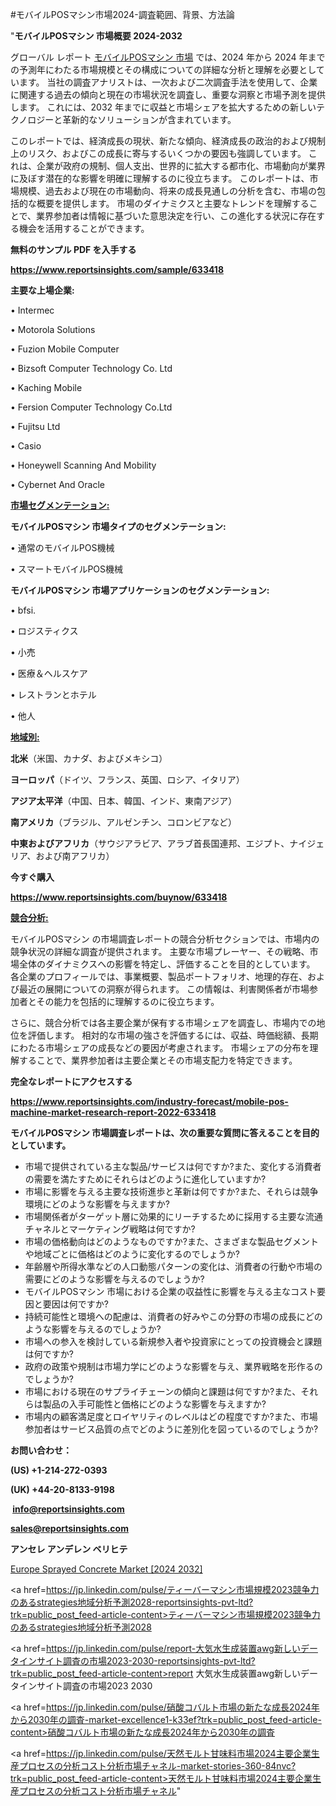 #モバイルPOSマシン市場2024-調査範囲、背景、方法論

"<strong>モバイルPOSマシン 市場概要 2024-2032</strong>

グローバル レポート <a href=https://www.reportsinsights.com/sample/633418>モバイルPOSマシン 市場</a> では、2024 年から 2024 年までの予測年にわたる市場規模とその構成についての詳細な分析と理解を必要としています。 当社の調査アナリストは、一次および二次調査手法を使用して、企業に関連する過去の傾向と現在の市場状況を調査し、重要な洞察と市場予測を提供します。 これには、2032 年までに収益と市場シェアを拡大​​するための新しいテクノロジーと革新的なソリューションが含まれています。

このレポートでは、経済成長の現状、新たな傾向、経済成長の政治的および規制上のリスク、およびこの成長に寄与するいくつかの要因も強調しています。 これは、企業が政府の規制、個人支出、世界的に拡大する都市化、市場動向が業界に及ぼす潜在的な影響を明確に理解するのに役立ちます。 このレポートは、市場規模、過去および現在の市場動向、将来の成長見通しの分析を含む、市場の包括的な概要を提供します。 市場のダイナミクスと主要なトレンドを理解することで、業界参加者は情報に基づいた意思決定を行い、この進化する状況に存在する機会を活用することができます。

<strong><b>無料のサンプル PDF を入手する</b></strong>

<a href=https://www.reportsinsights.com/sample/633418><strong><u>https://www.reportsinsights.com/sample/633418</u></strong></a>

<strong>主要な上場企業:</strong>

• Intermec

• Motorola Solutions

• Fuzion Mobile Computer

• Bizsoft Computer Technology Co. Ltd

• Kaching Mobile

• Fersion Computer Technology Co.Ltd

• Fujitsu Ltd

• Casio

• Honeywell Scanning And Mobility

• Cybernet And Oracle

<strong><u>市場セグメンテーション</u></strong><strong><u>:</u></strong>

<strong>モバイルPOSマシン 市場タイプのセグメンテーション:</strong>

• 通常のモバイルPOS機械

• スマートモバイルPOS機械

<strong>モバイルPOSマシン 市場アプリケーションのセグメンテーション:</strong>

• bfsi.

• ロジスティクス

• 小売

• 医療＆ヘルスケア

• レストランとホテル

• 他人

<strong><u>地域別</u></strong><strong><u>:</u></strong>

<strong>北米</strong>（米国、カナダ、およびメキシコ）

<strong>ヨーロッパ</strong>（ドイツ、フランス、英国、ロシア、イタリア）

<strong>アジア太平洋</strong>（中国、日本、韓国、インド、東南アジア）

<strong>南アメリカ</strong>（ブラジル、アルゼンチン、コロンビアなど）

<strong>中東およびアフリカ</strong>（サウジアラビア、アラブ首長国連邦、エジプト、ナイジェリア、および南アフリカ）

<strong>今すぐ購入</strong>

<a href=https://www.reportsinsights.com/buynow/633418><strong><u>https://www.reportsinsights.com/buynow/633418</u></strong></a>

<strong><u>競合分析:</u></strong>

モバイルPOSマシン の市場調査レポートの競合分析セクションでは、市場内の競争状況の詳細な調査が提供されます。 主要な市場プレーヤー、その戦略、市場全体のダイナミクスへの影響を特定し、評価することを目的としています。 各企業のプロフィールでは、事業概要、製品ポートフォリオ、地理的存在、および最近の展開についての洞察が得られます。 この情報は、利害関係者が市場参加者とその能力を包括的に理解するのに役立ちます。

さらに、競合分析では各主要企業が保有する市場シェアを調査し、市場内での地位を評価します。 相対的な市場の強さを評価するには、収益、時価総額、長期にわたる市場シェアの成長などの要因が考慮されます。 市場シェアの分布を理解することで、業界参加者は主要企業とその市場支配力を特定できます。

<strong>完全なレポートにアクセスする</strong>

<a href=https://www.reportsinsights.com/industry-forecast/mobile-pos-machine-market-research-report-2022-633418><strong><u><b>https://www.reportsinsights.com/industry-forecast/mobile-pos-machine-market-research-report-2022-633418</b></u></strong></a>

<strong><b>モバイルPOSマシン 市場調査レポートは、次の重要な質問に答えることを目的としています。</b></strong>
<ul>
  <li>市場で提供されている主な製品/サービスは何ですか?また、変化する消費者の需要を満たすためにそれらはどのように進化していますか?</li>
  <li>市場に影響を与える主要な技術進歩と革新は何ですか?また、それらは競争環境にどのような影響を与えますか?</li>
  <li>市場関係者がターゲット層に効果的にリーチするために採用する主要な流通チャネルとマーケティング戦略は何ですか?</li>
  <li>市場の価格動向はどのようなものですか?また、さまざまな製品セグメントや地域ごとに価格はどのように変化するのでしょうか?</li>
  <li>年齢層や所得水準などの人口動態パターンの変化は、消費者の行動や市場の需要にどのような影響を与えるのでしょうか?</li>
  <li>モバイルPOSマシン 市場における企業の収益性に影響を与える主なコスト要因と要因は何ですか?</li>
  <li>持続可能性と環境への配慮は、消費者の好みやこの分野の市場の成長にどのような影響を与えるのでしょうか?</li>
  <li>市場への参入を検討している新規参入者や投資家にとっての投資機会と課題は何ですか?</li>
  <li>政府の政策や規制は市場力学にどのような影響を与え、業界戦略を形作るのでしょうか?</li>
  <li>市場における現在のサプライチェーンの傾向と課題は何ですか?また、それらは製品の入手可能性と価格にどのような影響を与えますか?</li>
  <li>市場内の顧客満足度とロイヤリティのレベルはどの程度ですか?また、市場参加者はサービス品質の点でどのように差別化を図っているのでしょうか?</li>
</ul>
<strong>お問い合わせ：</strong>

<strong>(US) +1-214-272-0393</strong>

<strong>(UK) +44-20-8133-9198</strong>

<strong> </strong><a href=info@reportsinsights.com><strong><u>info@reportsinsights.com</u></strong></a>

<a href=sales@reportsinsights.com><strong><u>sales@reportsinsights.com</u></strong></a>

<strong>アンセレ アンデレン ベリヒテ</strong>

<a href=https://www.linkedin.com/pulse/europe-sprayed-concrete-markets-2024-business-nxfef/>Europe Sprayed Concrete Market [2024 2032]</a>

<a href=https://jp.linkedin.com/pulse/ティーバーマシン市場規模2023競争力のあるstrategies地域分析予測2028-reportsinsights-pvt-ltd?trk=public_post_feed-article-content>ティーバーマシン市場規模2023競争力のあるstrategies地域分析予測2028</a>

<a href=https://jp.linkedin.com/pulse/report-大気水生成装置awg新しいデータインサイト調査の市場2023-2030-reportsinsights-pvt-ltd?trk=public_post_feed-article-content>report 大気水生成装置awg新しいデータインサイト調査の市場2023 2030</a>

<a href=https://jp.linkedin.com/pulse/硝酸コバルト市場の新たな成長2024年から2030年の調査-market-excellence1-k33ef?trk=public_post_feed-article-content>硝酸コバルト市場の新たな成長2024年から2030年の調査</a>

<a href=https://jp.linkedin.com/pulse/天然モルト甘味料市場2024主要企業生産プロセスの分析コスト分析市場チャネル-market-stories-360-84nvc?trk=public_post_feed-article-content>天然モルト甘味料市場2024主要企業生産プロセスの分析コスト分析市場チャネル</a>"
